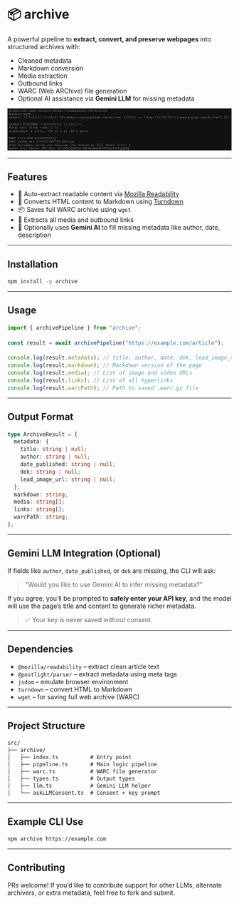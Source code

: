 # 📦 archive

A powerful pipeline to **extract, convert, and preserve webpages** into structured archives with:

- Cleaned metadata
- Markdown conversion
- Media extraction
- Outbound links
- WARC (Web ARChive) file generation
- Optional AI assistance via **Gemini LLM** for missing metadata

![Demo Screenshot](./archive-pipeline.png)

---

## Features

- 🧠 Auto-extract readable content via [Mozilla Readability](https://github.com/mozilla/readability)
- 📝 Converts HTML content to Markdown using [Turndown](https://github.com/mixmark-io/turndown)
- 📦 Saves full WARC archive using `wget`
- 🔎 Extracts all media and outbound links
- 🤖 Optionally uses **Gemini AI** to fill missing metadata like author, date, description

---

## Installation

```bash
npm install -g archive
```

---

## Usage

```ts
import { archivePipeline } from "archive";

const result = await archivePipeline("https://example.com/article");

console.log(result.metadata); // title, author, date, dek, lead_image_url
console.log(result.markdown); // Markdown version of the page
console.log(result.media); // List of image and video URLs
console.log(result.links); // List of all hyperlinks
console.log(result.warcPath); // Path to saved .warc.gz file
```

---

## Output Format

```ts
type ArchiveResult = {
  metadata: {
    title: string | null;
    author: string | null;
    date_published: string | null;
    dek: string | null;
    lead_image_url: string | null;
  };
  markdown: string;
  media: string[];
  links: string[];
  warcPath: string;
};
```

---

## Gemini LLM Integration (Optional)

If fields like `author`, `date_published`, or `dek` are missing, the CLI will ask:

> "Would you like to use Gemini AI to infer missing metadata?"

If you agree, you’ll be prompted to **safely enter your API key**, and the model will use the page’s title and content to generate richer metadata.

> ✅ Your key is never saved without consent.

---

## Dependencies

- `@mozilla/readability` – extract clean article text
- `@postlight/parser` – extract metadata using meta tags
- `jsdom` – emulate browser environment
- `turndown` – convert HTML to Markdown
- `wget` – for saving full web archive (WARC)

---

## Project Structure

```
src/
├── archive/
│   ├── index.ts          # Entry point
│   ├── pipeline.ts       # Main logic pipeline
│   ├── warc.ts           # WARC file generator
│   ├── types.ts          # Output types
│   ├── llm.ts            # Gemini LLM helper
│   └── askLLMConsent.ts  # Consent + key prompt
```

---

## Example CLI Use

```bash
npm archive https://example.com
```

---

## Contributing

PRs welcome! If you’d like to contribute support for other LLMs, alternate archivers, or extra metadata, feel free to fork and submit.
